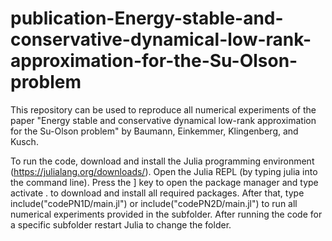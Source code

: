 # publication-Energy-stable-and-conservative-dynamical-low-rank-approximation-for-the-Su-Olson-problem
This repository can be used to reproduce all numerical experiments of the paper "Energy stable and conservative dynamical low-rank approximation for the Su-Olson problem" by Baumann, Einkemmer, Klingenberg, and Kusch.

To run the code, download and install the Julia programming environment (https://julialang.org/downloads/). Open the Julia REPL (by typing julia into the command line). Press the ] key to open the package manager and type activate . to download and install all required packages. After that, type include("codePN1D/main.jl") or include("codePN2D/main.jl") to run all numerical experiments provided in the subfolder. After running the code for a specific subfolder restart Julia to change the folder.
